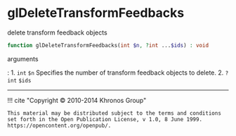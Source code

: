 # glDeleteTransformFeedbacks
delete transform feedback objects

```php
function glDeleteTransformFeedbacks(int $n, ?int ...$ids) : void
```

arguments

:    1. `int` `$n` Specifies the number of transform feedback objects to delete.
    2. `?int` `$ids` 

---
     

!!! cite "Copyright © 2010-2014 Khronos Group"

    This material may be distributed subject to the terms and conditions set forth in the Open Publication License, v 1.0, 8 June 1999. https://opencontent.org/openpub/.
